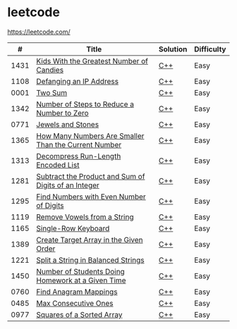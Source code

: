 # leetcode
https://leetcode.com/

| #  | Title | Solution | Difficulty |
| ------------- | ------------- | ------------- | ------------- |
| 1431 | [Kids With the Greatest Number of Candies](https://leetcode.com/problems/kids-with-the-greatest-number-of-candies/) | [C++](https://github.com/Glees0n/leetcode/blob/master/greatest-number-of-candies/greatest-number-of-candies.cpp) | Easy |
| 1108 | [Defanging an IP Address](https://leetcode.com/problems/defanging-an-ip-address/) | [C++](https://github.com/Glees0n/leetcode/blob/master/defanging-ip-address/defanging-ip-address.cpp) | Easy |
| 0001 | [Two Sum](https://leetcode.com/problems/two-sum/) | [C++](https://github.com/Glees0n/leetcode/blob/master/two-sum/two-sum.cpp) | Easy |  
| 1342 | [Number of Steps to Reduce a Number to Zero](https://leetcode.com/problems/number-of-steps-to-reduce-a-number-to-zero/) | [C++](https://github.com/Glees0n/leetcode/blob/master/reduce-to-zero/reduce-to-zero.cpp) | Easy |  
| 0771 | [Jewels and Stones](https://leetcode.com/problems/jewels-and-stones/) | [C++](https://github.com/Glees0n/leetcode/blob/master/jewels-and-stones/jewels-and-stones.cpp) | Easy |  
| 1365 | [How Many Numbers Are Smaller Than the Current Number](https://leetcode.com/problems/how-many-numbers-are-smaller-than-the-current-number/) | [C++](https://github.com/Glees0n/leetcode/blob/master/smaller-than-current-number/smaller-than-current-number.cpp) | Easy |  
| 1313 | [Decompress Run-Length Encoded List](https://leetcode.com/problems/decompress-run-length-encoded-list/) | [C++](https://github.com/Glees0n/leetcode/blob/master/decompress-encoded-list/decompress-encoded-list.cpp) | Easy |  
| 1281 | [Subtract the Product and Sum of Digits of an Integer](https://leetcode.com/problems/subtract-the-product-and-sum-of-digits-of-an-integer/) | [C++](https://github.com/Glees0n/leetcode/blob/master/subtract-product-and-sum/subtract-product-and-sum.cpp) | Easy |  
| 1295 | [Find Numbers with Even Number of Digits](https://leetcode.com/problems/find-numbers-with-even-number-of-digits/) | [C++](https://github.com/Glees0n/leetcode/blob/master/find-numbers-with-even-digits/find-numbers-with-even-digits.cpp) | Easy |
| 1119 | [Remove Vowels from a String](https://leetcode.com/problems/remove-vowels-from-a-string/) | [C++](https://github.com/Glees0n/leetcode/blob/master/remove-vowels-from-string/remove-vowels-from-string.cpp) | Easy |
| 1165 | [Single-Row Keyboard](https://leetcode.com/problems/single-row-keyboard/submissions/) | [C++](https://github.com/Glees0n/leetcode/blob/master/single-row-keyboard/single-row-keyboard.cpp) | Easy |
| 1389 | [Create Target Array in the Given Order](https://leetcode.com/problems/create-target-array-in-the-given-order/) | [C++](https://github.com/Glees0n/leetcode/blob/master/create-target-array/create-target-array.cpp) | Easy |
| 1221 | [Split a String in Balanced Strings](https://leetcode.com/problems/split-a-string-in-balanced-strings/) | [C++](https://github.com/Glees0n/leetcode/blob/master/balanced-string/balanced-string.cpp) | Easy |
| 1450 | [Number of Students Doing Homework at a Given Time](https://leetcode.com/problems/number-of-students-doing-homework-at-a-given-time/) | [C++](https://github.com/Glees0n/leetcode/blob/master/busy-student/busy-student.cpp) | Easy |
| 0760 | [Find Anagram Mappings](https://leetcode.com/problems/find-anagram-mappings/) | [C++](https://github.com/Glees0n/leetcode/blob/master/find-anagram-mappings/find-anagram-mappings.cpp) | Easy |
| 0485 | [Max Consecutive Ones](https://leetcode.com/problems/max-consecutive-ones/) | [C++](https://github.com/Glees0n/leetcode/blob/master/max-consecutive-ones/max-consecutive-ones.cpp) | Easy |
| 0977 | [Squares of a Sorted Array](https://leetcode.com/problems/squares-of-a-sorted-array/) | [C++](https://github.com/Glees0n/leetcode/blob/master/squares-of-sorted-array/squares-of-sorted-array.cpp) | Easy |
